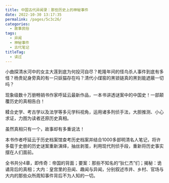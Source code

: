 ```yaml
---
title: 中国古代异闻录：那些历史上的神秘事件
date: 2022-10-30 13:17:35
permalink: /pages/5c3c26/
categories:
  - 故事民俗
tags:
  - 异闻
  - 神秘事件
  - 古代笔记
titleTag: 
  - 读过
---
```


小曲探清水河中的女主大莲到底为何投河自尽？乾隆年间的怪鸟杀人事件到底有多怪？杨贵妃身旁真的有一只妖猫存在吗？清代小煤窑的黑锁链真的黑到能遮蔽一切吗？

现象级数十万册畅销书作家呼延云最新作品，一本书讲透谜案中的中国史！一部颠覆历史的真相告白！

糅合史学、考古学以及法学等多元学科视角，运用诸多刑侦手法，大胆推测、小心求证，力图为读者还原历史真相。

<!-- more -->

虽然真相只有一个，故事却有多重说法！

本书作者呼延云于历史档案馆查考历史档案并结合1000多部明清名人笔记，将许多载于史册的历史谜案重新演绎，抽丝剥茧，利用现代刑侦手段，重新将历史事实摆在人们面前。

全书共分4章，即传奇：帝国的背面；要案：那些不知名的“狄仁杰”们；揭秘：诡谲背后的真相；大内：皇宫里的丑闻、趣闻与异闻，分别叙述市井、乡村、官场与大内的那些众所周知事件背后不为人知的一切。

<BookShelf
album="https://cdn.staticaly.com/gh/jonsam-ng/image-hosting@master/oxygen-space/image.1lutpuc1vfcw.webp"
:pages="216"
author="呼延云"
intro="全书共分4章，即传奇：帝国的背面；要案：那些不知名的“狄仁杰”们；揭秘：诡谲背后的真相；大内：皇宫里的丑闻、趣闻与异闻，分别叙述市井、乡村、官场与大内的那些众所周知事件背后不为人知的一切。"
lang="中文"
link="https://www.aliyundrive.com/s/vZxH2DxSFkz"
douban="35719493"
/>
